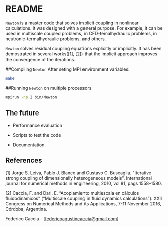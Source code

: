 # README 

 `Newton` is a master code that solves implicit coupling in nonlinear calculations.
It was designed with a general purpose. 
For example, it can be used in multiscale coupled problems, 
in CFD-temalhydraulic problems, in neutronic-termalhydraulic problems, 
and others.
 
`Newton` solves residual coupling equations explicitly or implicitly.
It has been demostrated in several works([1], [2]) that the implicit approach improves the convergence of the iterations.

##Compiling `Newton`
After seting MPI environment variables:

```bash
make
```

##Running `Newton` on multiple processors

```bash
mpirun -np 2 bin/Newton
```

## The future

* Performance evaluation

* Scripts to test the code

* Documentation

## References
[1] Jorge S. Leiva, Pablo J. Blanco and Gustavo C. Buscaglia. 
"Iterative strong coupling of dimensionally heterogeneous models".
International journal for numerical methods in engineering, 2010, vol 81, pags 1558–1580.




[2] Caccia, F. and Dari. E. “Acoplamiento multiescala en cálculos fluidodinámicos” (“Multiscale
coupling in fluid dynamics calculations”). XXll Congress on Numerical Methods and its
Applications, 7-11 November 2016, Córdoba, Argentina.

Federico Caccia - [federicoagustincaccia@gmail.com]

